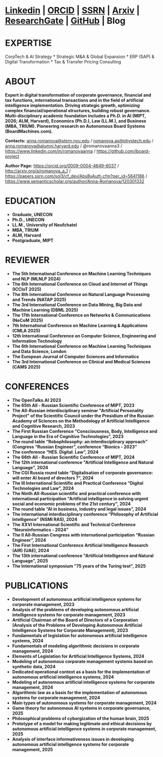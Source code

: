 # [Linkedin](https://www.linkedin.com/in/romanovaanna/) | [ORCID](https://orcid.org/0009-0004-4649-6037) | [SSRN](https://papers.ssrn.com/sol3/cf_dev/AbsByAuth.cfm?per_id=5641186) | [Arxiv](https://arxiv.org/a/romanova_a_1.html) | [ResearchGate](https://www.researchgate.net/profile/Anna-Romanova-17) | [GitHub](https://github.com/iboard-project) | Blog

# EXPERTISE

CorpTech & AI Strategy * Strategic M&A & Global Expansion * ERP (SAP) & Digital Transformation * Tax & Transfer Pricing Consulting

# ABOUT

**Expert in digital transformation of corporate governance, financial and tax functions, international transactions and in the field of artificial intelligence implementation. Driving strategic growth, optimizing complex financial/operational structures, building robust governance. Multi-disciplinary academic foundation includes a Ph.D. in AI (MIPT, 2026; ALM, Harvard), Economics (Ph.D.), Law (LL.M.), and Business (MBA, TRIUM). Pioneering research on Autonomous Board Systems (BoardMachines.com).**

**Contacts:** anna.romanova@stern.nyu.edu / romanova.as@phystech.edu / anna.romanova@alumni.harvard.edu / @romanovaanna3 / https://www.linkedin.com/in/romanovaanna / https://github.com/iboard-project

**Author Page:** https://orcid.org/0009-0004-4649-6037 / http://arxiv.org/a/romanova_a_1 / https://papers.ssrn.com/sol3/cf_dev/AbsByAuth.cfm?per_id=5641186 / https://www.semanticscholar.org/author/Anna-Romanova/120301332

# EDUCATION

* **Graduate, UNECON**
* **Ph.D., UNECON**
* **LL.M., University of Neufchatel**
* **MBA, TRIUM**
* **ALM, Harvard**
* **Postgraduate, MIPT**

# REVIEWER
* **The 5th International Conference on Machine Learning Techniques and NLP (MLNLP 2024)**
* **The 6th International Conference on Cloud and Internet of Things (ICCIoT 2025)**
* **The 8th International Conference on Natural Language Processing and Trends (NATAP 2025)**
* **The 3rd International Conference on Data Mining, Big Data and Machine Learning (DBML 2025)**
* **The 17th International Conference on Networks & Communications (NeCoM 2025)**
* **7th International Conference on Machine Learning & Applications (CMLA 2025)**
* **12th International Conference on Computer Science, Engineering and Information Technology**
* **The 6th International Conference on Machine Learning Techniques and Data Science, London**
* **The European Journal of Computer Sciences and Informatics**
* **The 3rd International Conference on Clinical and Medical Sciences (CAMS 2025)**

# CONFERENCES

* **The OpenTalks.AI 2023**
* **The 65th All - Russian Scientific Conference of MIPT, 2023**
* **The All-Russian interdisciplinary seminar "Artificial Personality Project" of the Scientific Council under the Presidium of the Russian Academy of Sciences on the Methodology of Artificial Intelligence and Cognitive Research, 2023**
* **The First Russian Conference “Consciousness, Body, Intelligence and Language in the Era of Cognitive Technologies”, 2023**
* **The round table “Robophilosophy: an interdisciplinary approach” (Congress “Russian Engineer”, conference “Bionics - 2023”**
* **The conference “HES. Digital. Law”, 2024**
* **The 66th All - Russian Scientific Conference of MIPT, 2024**
* **The 12th international conference "Artificial Intelligence and Natural Language", 2024**
* **The CGI Russia round table “Digitalisation of corporate governance: will enter AI board of directors ?”, 2024**
* **The III International Scientific and Practical Conference “Digital Technologies and Law”, 2024**
* **The Ninth All-Russian scientific and practical conference with international participation "Artificial intelligence in solving urgent social and economic problems of the 21st century", 2024**
* **The round table “AI in business, industry and legal issues”, 2024**
* **The international interdisciplinary conference “Philosophy of Artificial Intelligence” (NSMI RAS), 2024**
* **The XXVI International Scientific and Technical Conference “Neuroinformatics - 2024”**
* **The II All-Russian Congress with international participation “Russian Engineer”, 2024**
* **The First International Conference Artificial Intelligence Research (AIR) (UAE), 2024**
* **The 13th international conference "Artificial Intelligence and Natural Language", 2025**
* **The International symposium "75 years of the Turing test", 2025**

# PUBLICATIONS
* **Development of autonomous artificial intelligence systems for corporate management, 2023**
* **Analysis of the problems of developing autonomous artificial intelligence systems for corporate management, 2023**
* **Artificial Chairman of the Board of Directors of a Corporation (Analysis of the Problems of Developing Autonomous Artificial Intelligence Systems for Corporate Management), 2023**
* **Fundamentals of legislation for autonomous artificial intelligence systems, 2024**
* **Fundamentals of modeling algorithmic decisions in corporate management, 2024**
* **Elements of Legislation for Artificial Intelligence Systems, 2024**
* **Modeling of autonomous corporate management systems based on synthetic data, 2024**
* **Dedicated operational context as a basis for the implementation of autonomous artificial intelligence systems, 2024**
* **Modeling of autonomous artificial intelligence systems for corporate management, 2024**
* **Algorithmic law as a basis for the implementation of autonomous systems for corporate management, 2024**
* **Main types of autonomous systems for corporate management, 2024** 
* **Game theory for autonomous AI systems in corporate governance, 2025**
* **Philosophical problems of cyborgization of the human brain, 2025**
* **Prototype of a model for making legitimate and ethical decisions by autonomous artificial intelligence systems in corporate management, 2025**
* **Analysis of interface informativeness issues in developing autonomous artificial intelligence systems for corporate management, 2025**


